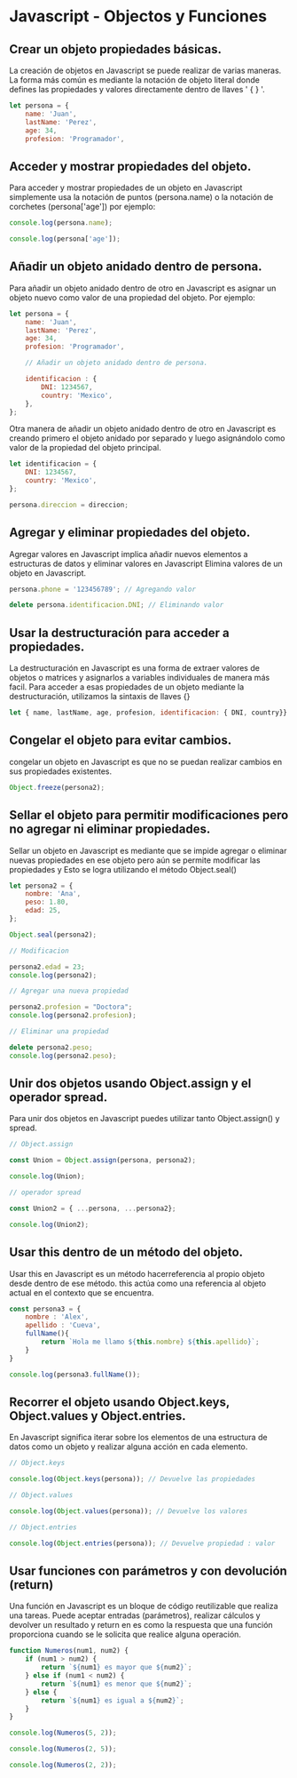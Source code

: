 # Javascript - Objectos y Funciones

## Crear un objeto propiedades básicas.

La creación de objetos en Javascript se puede realizar de varias maneras. La forma más común es mediante la notación de objeto literal donde defines las propiedades y valores directamente dentro de llaves ' { } '.

```javascript
let persona = {
    name: 'Juan',
    lastName: 'Perez',
    age: 34,
    profesion: 'Programador',
```

## Acceder y mostrar propiedades del objeto.

Para acceder y mostrar propiedades de un objeto en Javascript simplemente usa la notación de puntos (persona.name) o la notación de corchetes (persona['age']) por ejemplo:

```javascript
console.log(persona.name);

console.log(persona['age']);
```

## Añadir un objeto anidado dentro de persona.

Para añadir un objeto anidado dentro de otro en Javascript es asignar un objeto nuevo como valor de una propiedad del objeto. Por ejemplo:

```javascript
let persona = {
    name: 'Juan',
    lastName: 'Perez',
    age: 34,
    profesion: 'Programador',

    // Añadir un objeto anidado dentro de persona.

    identificacion : {
        DNI: 1234567,
        country: 'Mexico',
    },
};
```

Otra manera de añadir un objeto anidado dentro de otro en Javascript es creando primero el objeto anidado por separado y luego asignándolo como valor de la propiedad del objeto principal.

```javascript
let identificacion = {
    DNI: 1234567,
    country: 'Mexico',
};

persona.direccion = direccion;
```

## Agregar y eliminar propiedades del objeto.

Agregar valores en Javascript implica añadir nuevos elementos a estructuras de datos y eliminar valores en Javascript Elimina valores de un objeto en Javascript.

```javascript
persona.phone = '123456789'; // Agregando valor 

delete persona.identificacion.DNI; // Eliminando valor
```

## Usar la destructuración para acceder a propiedades.

La destructuración en Javascript es una forma de extraer valores de objetos o matrices y asignarlos a variables individuales de manera más facil. Para acceder a esas propiedades de un objeto mediante la destructuración, utilizamos la sintaxis de llaves {}

```javascript
let { name, lastName, age, profesion, identificacion: { DNI, country}} = persona;
```

## Congelar el objeto para evitar cambios.

congelar un objeto en Javascript es que no se puedan realizar cambios en sus propiedades existentes.

```javascript
Object.freeze(persona2);
```

## Sellar el objeto para permitir modificaciones pero no agregar ni eliminar propiedades.

Sellar un objeto en Javascript es mediante que se impide agregar o eliminar nuevas propiedades en ese objeto pero aún se permite modificar las propiedades y Esto se logra utilizando el método Object.seal()

```javascript
let persona2 = {
    nombre: 'Ana',
    peso: 1.80,
    edad: 25,
};

Object.seal(persona2);

// Modificacion 

persona2.edad = 23;
console.log(persona2);

// Agregar una nueva propiedad

persona2.profesion = "Doctora";
console.log(persona2.profesion);

// Eliminar una propiedad

delete persona2.peso;
console.log(persona2.peso);
```

## Unir dos objetos usando Object.assign y el operador spread.

Para unir dos objetos en Javascript puedes utilizar tanto Object.assign() y spread.

```javascript
// Object.assign

const Union = Object.assign(persona, persona2);

console.log(Union);

// operador spread

const Union2 = { ...persona, ...persona2};

console.log(Union2);
```

## Usar this dentro de un método del objeto.

Usar this en Javascript es un método hacerreferencia al propio objeto desde dentro de ese método. this actúa como una referencia al objeto actual en el contexto que se encuentra.

```javascript
const persona3 = {
    nombre : 'Alex',
    apellido : 'Cueva',
    fullName(){
        return `Hola me llamo ${this.nombre} ${this.apellido}`;
    }
}

console.log(persona3.fullName());
```

## Recorrer el objeto usando Object.keys, Object.values y Object.entries.

En Javascript significa iterar sobre los elementos de una estructura de datos como un objeto y realizar alguna acción en cada elemento.

```javascript
// Object.keys

console.log(Object.keys(persona)); // Devuelve las propiedades 

// Object.values

console.log(Object.values(persona)); // Devuelve los valores 

// Object.entries

console.log(Object.entries(persona)); // Devuelve propiedad : valor
```

## Usar funciones con parámetros y con devolución (return)

Una función en Javascript es un bloque de código reutilizable que realiza una tareas. Puede aceptar entradas (parámetros), realizar cálculos y devolver un resultado y return en es como la respuesta que una función proporciona cuando se le solicita que realice alguna operación.

```javascript
function Numeros(num1, num2) {
    if (num1 > num2) {
        return `${num1} es mayor que ${num2}`;
    } else if (num1 < num2) {
        return `${num1} es menor que ${num2}`;
    } else {
        return `${num1} es igual a ${num2}`;
    }
}

console.log(Numeros(5, 2));

console.log(Numeros(2, 5));

console.log(Numeros(2, 2));
```





